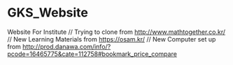 # GKS_Website
Website For Institute
// Trying to clone from http://www.mathtogether.co.kr/
// New Learning Materials from https://osam.kr/
// New Computer set up from http://prod.danawa.com/info/?pcode=16465775&cate=112758#bookmark_price_compare
